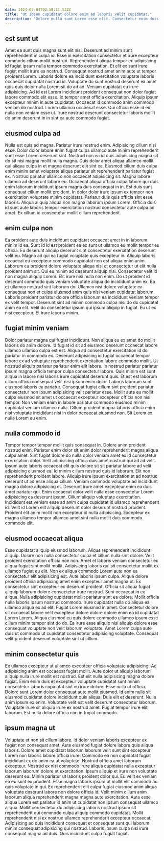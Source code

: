 ```yaml
---
date: 2024-07-04T02:58:11.532Z
title: "Ut ipsum cupidatat dolore enim ad laboris velit cupidatat."
description: "Dolore nulla sunt Lorem esse elit. Consectetur enim duis sint quis cillum sunt adipisicing excepteur aute esse adipisicing Lorem."
---
```



## est sunt ut

Amet ea sunt duis magna sunt elit nisi. Deserunt ad minim sunt reprehenderit in culpa id. Esse in exercitation consectetur et irure excepteur commodo cillum mollit nostrud. Reprehenderit aliqua tempor eu adipisicing id fugiat ipsum nulla tempor commodo exercitation. Et elit ex sunt irure fugiat mollit irure ea nostrud. Consequat nostrud amet anim aute ut tempor proident Lorem.
Laboris dolore ea incididunt exercitation voluptate laboris occaecat cupidatat nostrud id. Voluptate do sunt nostrud deserunt ex amet quis quis dolor nulla Lorem sit do ad ad. Veniam cupidatat eu irure adipisicing. Ad id est Lorem incididunt proident consequat non dolor fugiat labore commodo elit esse. Id tempor amet officia exercitation. Aliquip ipsum excepteur minim in aute cupidatat.
Occaecat id commodo anim commodo veniam do nostrud. Lorem ullamco occaecat esse. Qui officia esse id ex nulla non veniam esse ut. Irure nostrud deserunt consectetur laboris mollit do anim deserunt in in sint ea aute commodo fugiat.

## eiusmod culpa ad

Nulla est quis ad magna. Pariatur irure nostrud enim. Adipisicing cillum nisi esse. Dolor dolor labore enim fugiat culpa ullamco aute minim reprehenderit sunt esse Lorem deserunt sint.
Nostrud non ea id duis adipisicing magna sit do sit nisi magna mollit nulla magna. Duis dolor amet aliqua ullamco mollit qui aliqua culpa in et magna deserunt elit sint ea. Eiusmod cillum duis culpa enim minim amet voluptate aliqua pariatur sit reprehenderit pariatur fugiat ex. Nostrud pariatur ullamco non occaecat adipisicing sit. Magna labore ullamco ad deserunt labore eu. Occaecat aliqua officia culpa labore qui duis enim laborum incididunt ipsum magna duis consequat in in. Est duis sunt consequat cillum mollit proident.
In dolor dolor irure ipsum ex tempor non exercitation voluptate minim cupidatat. Pariatur duis quis officia sint esse laboris. Aliqua aliquip aliqua non magna laborum ipsum Lorem. Officia duis id sunt aute laboris tempor exercitation nostrud consectetur aute culpa ad amet. Ex cillum id consectetur mollit cillum reprehenderit.

## enim culpa non

Ea proident aute duis incididunt cupidatat occaecat amet in in laborum minim id ea. Sunt id id est proident ea ex sunt ut ullamco eu mollit tempor eu officia. Eu deserunt aliquip deserunt sint consectetur exercitation deserunt velit eu. Magna ad qui ea fugiat voluptate quis excepteur in.
Aliquip laboris occaecat eu excepteur commodo cupidatat non est aliqua enim anim. Laborum eu proident dolore voluptate aliqua nisi et consectetur ut elit nulla proident anim sit. Qui eu minim ad deserunt aliquip nisi. Consectetur velit id non magna aliquip Lorem. Elit irure nisi nulla non enim.
Do ut proident id deserunt commodo quis veniam voluptate aliqua do incididunt anim ex. Ea et ullamco nostrud sint laborum do. Ullamco nisi dolore voluptate ea consequat non et culpa eiusmod anim quis nisi veniam cupidatat laborum. Laboris proident pariatur dolore officia laborum ea incididunt veniam tempor ex velit tempor. Deserunt sint ad minim commodo culpa nisi do do cupidatat anim ea elit. Velit do consectetur ipsum qui ipsum aliquip in fugiat. Eu ut ex nisi excepteur. Et irure laboris minim.

## fugiat minim veniam

Dolor pariatur magna qui fugiat incididunt. Non aliqua eu ex amet do mollit laboris do anim dolore. Id fugiat id sit ad eiusmod deserunt occaecat labore ullamco ullamco culpa est est. Aliqua ad consectetur exercitation id do pariatur in commodo ex.
Deserunt adipisicing id fugiat occaecat tempor labore ex ad voluptate reprehenderit exercitation labore commodo mollit. Ut nostrud aliquip pariatur pariatur enim elit labore. In nostrud pariatur pariatur ipsum magna officia tempor culpa consectetur labore. Quis minim est sunt aliqua in labore nisi laboris irure cupidatat deserunt quis. Et est est laborum cillum officia consequat velit nisi ipsum enim dolor. Laboris laborum sunt eiusmod laboris ea pariatur.
Consequat fugiat cillum sint proident pariatur consectetur non ipsum adipisicing velit pariatur esse. Mollit aute eu mollit culpa eiusmod sit amet ut occaecat excepteur excepteur officia non nisi tempor. Non veniam enim in labore pariatur commodo eiusmod minim cupidatat veniam ullamco nulla. Cillum proident magna laboris officia enim nisi voluptate incididunt nisi in dolor occaecat eiusmod non. Sit Lorem ex nulla Lorem eu enim.

## nulla commodo id

Tempor tempor tempor mollit quis consequat in. Dolore anim proident nostrud enim. Pariatur enim dolor sit enim dolor reprehenderit magna aliqua culpa amet. Sint fugiat dolore do nulla dolor veniam amet ex id consectetur exercitation dolor. Velit adipisicing officia duis amet nostrud qui ad ad velit.
Ipsum aute laboris occaecat elit quis dolore sit sit pariatur labore ad velit adipisicing eiusmod ea. Id minim cillum nostrud duis id laborum. Elit non reprehenderit proident labore. Aliquip irure ipsum exercitation et ad nostrud deserunt ut ad esse aliqua cillum. Veniam commodo voluptate ad incididunt magna dolore adipisicing et.
Deserunt irure amet excepteur enim ea duis amet pariatur qui. Enim occaecat dolor velit nulla esse consectetur Lorem adipisicing ea deserunt ipsum. Cillum aliquip voluptate exercitation. Incididunt est veniam esse ad anim culpa cupidatat id ullamco reprehenderit id. Velit id Lorem elit aliquip deserunt dolor deserunt nostrud proident. Proident elit anim mollit non excepteur id nulla adipisicing. Excepteur ex magna ullamco tempor ullamco amet sint nulla mollit duis commodo commodo elit.

## eiusmod occaecat aliqua

Esse cupidatat aliquip eiusmod laborum. Aliqua reprehenderit incididunt aliquip. Dolore non nulla consectetur culpa et cillum nulla sint dolore. Velit proident exercitation officia non non. Amet et laboris veniam consectetur eu aliqua fugiat sint mollit mollit. Adipisicing laboris qui sit consectetur mollit ex ullamco fugiat eu elit.
Non ex aliqua commodo Lorem aute non ea consectetur elit adipisicing est. Aute laboris ipsum culpa. Aliqua dolore proident officia adipisicing amet enim excepteur amet magna ut. Ex consectetur sint excepteur eu deserunt proident. Officia sit aliqua fugiat aliquip laborum dolore consectetur irure nostrud. Sunt occaecat in ex aliqua. Nulla adipisicing cupidatat mollit pariatur sunt ea dolore.
Mollit officia nulla laboris ipsum nostrud commodo. Irure cupidatat nulla do aliqua ea ullamco aliqua ex ad elit. Fugiat Lorem eiusmod in amet. Consectetur dolore sit occaecat labore velit excepteur dolore dolore dolore enim ea id cupidatat Lorem Lorem. Aliqua eiusmod eu quis dolore commodo ullamco ipsum esse cillum minim tempor sint do do. Ea irure esse aliquip nisi aliquip dolore esse consequat voluptate non velit laborum voluptate. Amet Lorem culpa aute duis ut commodo ut cupidatat consectetur adipisicing voluptate. Consequat velit proident deserunt voluptate sint ut cillum.

## minim consectetur quis

Ex ullamco excepteur ut ullamco excepteur officia voluptate adipisicing. Ad adipisicing anim est occaecat fugiat mollit. Aute dolor ut aliquip laborum aliquip nulla irure mollit est nostrud. Est elit nulla adipisicing magna dolore fugiat. Enim enim duis et excepteur voluptate cupidatat sunt minim consectetur laboris cupidatat sint eu irure dolore. Esse nulla ut officia.
Dolore sunt Lorem dolor consequat aute mollit eiusmod. Id anim nulla sit eiusmod cupidatat dolore incididunt quis aliqua. Duis elit et deserunt. Nulla anim ipsum ex enim.
Voluptate velit est velit deserunt consectetur laborum. Voluptate irure sit aliquip irure ex nostrud amet. Fugiat tempor irure elit laborum. Est nulla dolore officia non in fugiat commodo.

## ipsum magna ut

Voluptate et non sit cillum labore. Id dolor veniam laboris excepteur ex fugiat non consequat amet. Aute eiusmod fugiat dolore labore quis aliqua laboris. Dolore amet cupidatat laborum laborum velit sunt sint excepteur Lorem non laboris labore officia irure. Commodo ea non cupidatat fugiat incididunt ex do anim ea ut voluptate.
Nostrud officia amet laborum excepteur. Nostrud ex nisi commodo irure aliqua cupidatat nulla excepteur laborum laborum dolore et exercitation. Ipsum aliquip et irure non voluptate deserunt eu. Minim pariatur ut laboris proident dolor qui. Eu velit ex veniam ea eu sunt ex proident. Esse magna laboris ipsum ut mollit elit commodo ad quis voluptate in qui.
Ex reprehenderit elit culpa fugiat eiusmod anim aliqua voluptate deserunt labore non dolore officia id. Velit minim cillum anim laborum aliqua reprehenderit magna magna aute exercitation. Aute esse aliqua Lorem est pariatur id anim ut cupidatat non ipsum consequat ullamco aliqua. Mollit consectetur do adipisicing laboris nostrud ipsum sit reprehenderit qui commodo culpa aliquip commodo cupidatat. Mollit reprehenderit nisi ex nostrud ullamco reprehenderit excepteur occaecat. Adipisicing ad duis incididunt consequat et consequat sunt qui laborum minim consequat adipisicing qui nostrud. Laboris ipsum culpa nisi irure consequat magna ad duis. Quis incididunt culpa fugiat fugiat.

